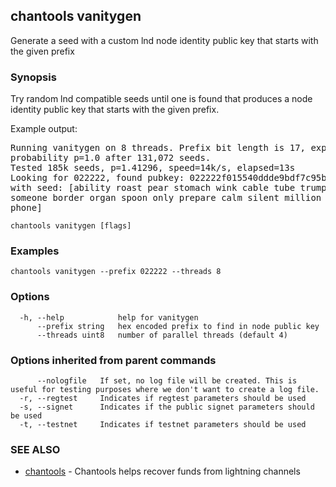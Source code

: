 ## chantools vanitygen

Generate a seed with a custom lnd node identity public key that starts with the given prefix

### Synopsis

Try random lnd compatible seeds until one is found that
produces a node identity public key that starts with the given prefix.

Example output:

<pre>
Running vanitygen on 8 threads. Prefix bit length is 17, expecting to approach
probability p=1.0 after 131,072 seeds.
Tested 185k seeds, p=1.41296, speed=14k/s, elapsed=13s                          
Looking for 022222, found pubkey: 022222f015540ddde9bdf7c95b24f1d44f7ea6ab69bec83d6fbe622296d64b51d6
with seed: [ability roast pear stomach wink cable tube trumpet shy caught hunt
someone border organ spoon only prepare calm silent million tobacco chaos normal
phone]
</pre>


```
chantools vanitygen [flags]
```

### Examples

```
chantools vanitygen --prefix 022222 --threads 8
```

### Options

```
  -h, --help            help for vanitygen
      --prefix string   hex encoded prefix to find in node public key
      --threads uint8   number of parallel threads (default 4)
```

### Options inherited from parent commands

```
      --nologfile   If set, no log file will be created. This is useful for testing purposes where we don't want to create a log file.
  -r, --regtest     Indicates if regtest parameters should be used
  -s, --signet      Indicates if the public signet parameters should be used
  -t, --testnet     Indicates if testnet parameters should be used
```

### SEE ALSO

* [chantools](chantools.md)	 - Chantools helps recover funds from lightning channels

